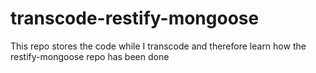 transcode-restify-mongoose
==========================

This repo stores the code while I transcode and therefore learn how the restify-mongoose repo has been done
